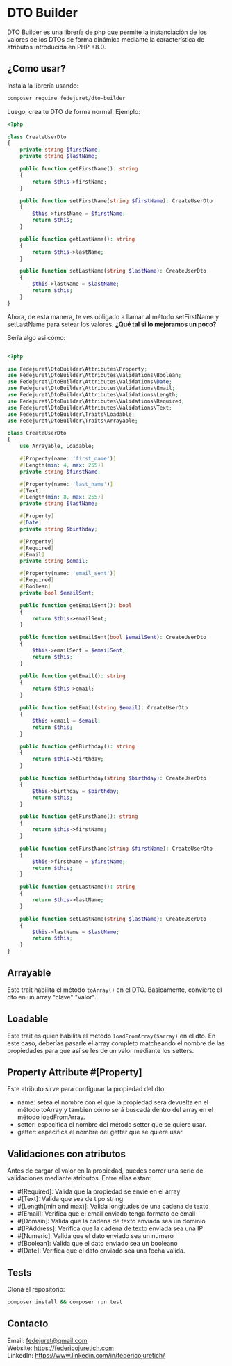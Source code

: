 # DTO Builder

DTO Builder es una librería de php que permite la instanciación de los valores de los DTOs de forma dinámica mediante la característica de atributos introducida en PHP +8.0.

## ¿Como usar?

Instala la librería usando:
```bash
composer require fedejuret/dto-builder
```

Luego, crea tu DTO de forma normal. Ejemplo:
```php
<?php

class CreateUserDto
{
    private string $firstName;
    private string $lastName;

    public function getFirstName(): string
    {
        return $this->firstName;
    }

    public function setFirstName(string $firstName): CreateUserDto
    {
        $this->firstName = $firstName;
        return $this;
    }

    public function getLastName(): string
    {
        return $this->lastName;
    }

    public function setLastName(string $lastName): CreateUserDto
    {
        $this->lastName = $lastName;
        return $this;
    }
}
```

Ahora, de esta manera, te ves obligado a llamar al método setFirstName y setLastName para setear los valores.
**¿Qué tal si lo mejoramos un poco?**

Sería algo asi cómo:
```php

<?php

use Fedejuret\DtoBuilder\Attributes\Property;
use Fedejuret\DtoBuilder\Attributes\Validations\Boolean;
use Fedejuret\DtoBuilder\Attributes\Validations\Date;
use Fedejuret\DtoBuilder\Attributes\Validations\Email;
use Fedejuret\DtoBuilder\Attributes\Validations\Length;
use Fedejuret\DtoBuilder\Attributes\Validations\Required;
use Fedejuret\DtoBuilder\Attributes\Validations\Text;
use Fedejuret\DtoBuilder\Traits\Loadable;
use Fedejuret\DtoBuilder\Traits\Arrayable;

class CreateUserDto
{
    use Arrayable, Loadable;

    #[Property(name: 'first_name')]
    #[Length(min: 4, max: 255)]
    private string $firstName;

    #[Property(name: 'last_name')]
    #[Text]
    #[Length(min: 8, max: 255)]
    private string $lastName;

    #[Property]
    #[Date]
    private string $birthday;

    #[Property]
    #[Required]
    #[Email]
    private string $email;

    #[Property(name: 'email_sent')]
    #[Required]
    #[Boolean]
    private bool $emailSent;

    public function getEmailSent(): bool
    {
        return $this->emailSent;
    }

    public function setEmailSent(bool $emailSent): CreateUserDto
    {
        $this->emailSent = $emailSent;
        return $this;
    }

    public function getEmail(): string
    {
        return $this->email;
    }

    public function setEmail(string $email): CreateUserDto
    {
        $this->email = $email;
        return $this;
    }

    public function getBirthday(): string
    {
        return $this->birthday;
    }

    public function setBirthday(string $birthday): CreateUserDto
    {
        $this->birthday = $birthday;
        return $this;
    }

    public function getFirstName(): string
    {
        return $this->firstName;
    }

    public function setFirstName(string $firstName): CreateUserDto
    {
        $this->firstName = $firstName;
        return $this;
    }

    public function getLastName(): string
    {
        return $this->lastName;
    }

    public function setLastName(string $lastName): CreateUserDto
    {
        $this->lastName = $lastName;
        return $this;
    }
}

```

## Arrayable
Este trait habilita el método `toArray()` en el DTO. Básicamente, convierte el dto en un array "clave" "valor".

## Loadable
Este trait es quien habilita el método `loadFromArray($array)` en el dto. En este caso, deberías pasarle el array completo matcheando el nombre de las propiedades para que así se les de un valor mediante los setters.

## Property Attribute #[Property]
Este atributo sirve para configurar la propiedad del dto.
* name: setea el nombre con el que la propiedad será devuelta en el método toArray y tambien cómo será buscadá dentro del array en el método loadFromArray.
* setter: especifica el nombre del método setter que se quiere usar.
* getter: especifica el nombre del getter que se quiere usar.

## Validaciones con atributos
Antes de cargar el valor en la propiedad, puedes correr una serie de validaciones mediante atributos. Entre ellas estan:

* #[Required]: Valida que la propiedad se envíe en el array
* #[Text]: Valida que sea de tipo string
* #[Length(min and max)]: Valida longitudes de una cadena de texto
* #[Email]: Verifica que el email enviado tenga formato de email
* #[Domain]: Valida que la cadena de texto enviada sea un dominio
* #[IPAddress]: Verifica que la cadena de texto enviada sea una IP
* #[Numeric]: Valida que el dato enviado sea un numero
* #[Boolean]: Valida que el dato enviado sea un booleano
* #[Date]: Verifica que el dato enviado sea una fecha valida.

## Tests
Cloná el repositorio:
```bash
composer install && composer run test
```

## Contacto
Email: fedejuret@gmail.com<br>
Website: https://federicojuretich.com<br>
LinkedIn: https://www.linkedin.com/in/federicojuretich/
